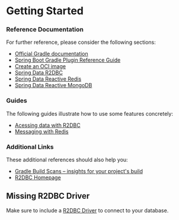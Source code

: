 # Getting Started

### Reference Documentation
For further reference, please consider the following sections:

* [Official Gradle documentation](https://docs.gradle.org)
* [Spring Boot Gradle Plugin Reference Guide](https://docs.spring.io/spring-boot/docs/2.3.0.RC1/gradle-plugin/reference/html/)
* [Create an OCI image](https://docs.spring.io/spring-boot/docs/2.3.0.RC1/gradle-plugin/reference/html/#build-image)
* [Spring Data R2DBC](https://docs.spring.io/spring-boot/docs/2.2.7.RELEASE/reference/html/spring-boot-features.html#boot-features-r2dbc)
* [Spring Data Reactive Redis](https://docs.spring.io/spring-boot/docs/2.2.7.RELEASE/reference/htmlsingle/#boot-features-redis)
* [Spring Data Reactive MongoDB](https://docs.spring.io/spring-boot/docs/2.2.7.RELEASE/reference/htmlsingle/#boot-features-mongodb)

### Guides
The following guides illustrate how to use some features concretely:

* [Acessing data with R2DBC](https://spring.io/guides/gs/accessing-data-r2dbc/)
* [Messaging with Redis](https://spring.io/guides/gs/messaging-redis/)

### Additional Links
These additional references should also help you:

* [Gradle Build Scans – insights for your project's build](https://scans.gradle.com#gradle)
* [R2DBC Homepage](https://r2dbc.io)

## Missing R2DBC Driver

Make sure to include a [R2DBC Driver](https://r2dbc.io/drivers/) to connect to your database.
